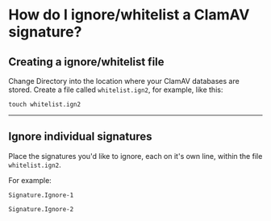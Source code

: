 # How do I ignore/whitelist a ClamAV signature?

## Creating a ignore/whitelist file

Change Directory into the location where your ClamAV databases are stored.  Create a file called `whitelist.ign2`, for example, like this:

`touch whitelist.ign2`

---

## Ignore individual signatures

Place the signatures you'd like to ignore, each on it's own line, within the file `whitelist.ign2`.  

For example:

`Signature.Ignore-1`

`Signature.Ignore-2`
